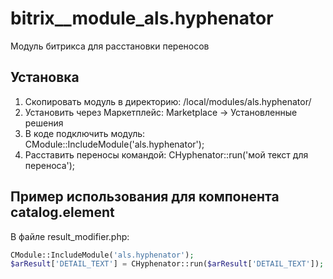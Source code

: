 # bitrix__module_als.hyphenator
Модуль битрикса для расстановки переносов

## Установка
1. Скопировать модуль в директорию: /local/modules/als.hyphenator/
2. Установить через Маркетплейс: Marketplace -> Установленные решения
3. В коде подключить модуль: CModule::IncludeModule('als.hyphenator');
4. Расставить переносы командой: CHyphenator::run('мой текст для переноса');

## Пример использования для компонента catalog.element
В файле result_modifier.php:
```php
CModule::IncludeModule('als.hyphenator');
$arResult['DETAIL_TEXT'] = CHyphenator::run($arResult['DETAIL_TEXT']);
```

